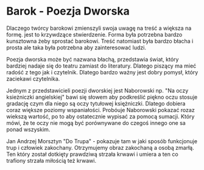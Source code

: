 # Barok - Poezja Dworska

Dlaczego twórcy barokowi zmienszyli swoja uwagę na treść a większa na formę. jest to krzywdzące stwierdzenie. Forma była potrzebna bardzo kunsztowna żeby sprostać barokowi. Treść natomiast była bardzo błacha i prosta ale taka była potrzebna aby zainteresować ludzi.

Poezja dworska może być nazwana błachą, przedstawia świat, który bardziej nadaje się do teatru zamiast do literatury. Dlatego piszący ma mieć radość z tego jak i czytelnik. Dlatego bardzo ważny jest dobry pomysł, który zaciekawi czytelnika.

Jednym z przedstawicieli poezji dworskiej jest Naborowski np. "Na oczy ksieżniczki angielskiej" bawi się słowem aby podkreślić piękno oczu stosuje gradację czym dla niego są oczy tytułowej księżniczki. Dlatego dobiera coraz większe poziomy wspaniałości. Probóuje Naborowski pokazać rozaz wiekszą wartość, po to aby ostatecznie wypisać za pomocą sumacji. Który mówi, że te oczy nie mogą być porównywane do czegoś innego one sa ponad wszyskim. 

Jan Andrzej Morsztyn "Do Trupa" - pokazuje tam w jaki sposób funkcjonuje trup i człowiek zakochany. Otrzymujemy obraz zakochaną a osobą zmarłą. Ten który został dotkięty prawdziwą strzała krwawi i umiera a ten co trafiony strzała miłością też krwawi.
